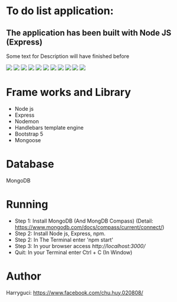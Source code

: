 # To do list application:

<h2>The application has been built with Node JS (Express)</h2>
<p>Some text for Description will have finished before</p>
<a href="https://files.fm/u/ca485fp49#/view/des1.png"><img src="https://files.fm/thumb_show.php?i=ry4u2akn8"></a>
<a href="https://files.fm/u/ca485fp49#/view/des2.png"><img src="https://files.fm/thumb_show.php?i=cwxydh7kr"></a>
<a href="https://files.fm/u/ca485fp49#/view/des2_5.png"><img src="https://files.fm/thumb_show.php?i=dvyn424ev"></a>
<a href="https://files.fm/u/ca485fp49#/view/des2_6.png"><img src="https://files.fm/thumb_show.php?i=9jrrz7psa"></a>
<a href="https://files.fm/u/ca485fp49#/view/des3.png"><img src="https://files.fm/thumb_show.php?i=7jgkxufkx"></a>
<a href="https://files.fm/u/ca485fp49#/view/des4.png"><img src="https://files.fm/thumb_show.php?i=vttdg8x43"></a>
<a href="https://files.fm/u/ca485fp49#/view/des5.png"><img src="https://files.fm/thumb_show.php?i=akjknk6k5"></a>
<a href="https://files.fm/u/ca485fp49#/view/des6.png"><img src="https://files.fm/thumb_show.php?i=tv4mz6s78"></a>
<a href="https://files.fm/u/ca485fp49#/view/des7.png"><img src="https://files.fm/thumb_show.php?i=n4fjmmygq"></a>
<a href="https://files.fm/u/ca485fp49#/view/des7_5.png"><img src="https://files.fm/thumb_show.php?i=8pbkzxxy3"></a>
<a href="https://files.fm/u/ca485fp49#/view/des8.png"><img src="https://files.fm/thumb_show.php?i=rnsrv545a"></a>

# Frame works and Library

<ul>
    <li>Node js</li>
    <li>Express</li>
    <li>Nodemon</li>
    <li>Handlebars template engine</li>
    <li>Bootstrap 5</li>
    <li>Mongoose</li>
</ul>

# Database

<p>MongoDB</p>

# Running

<ul>
    <li>Step 1: Install MongoDB (And MongDB Compass) (Detail: <a href="https://www.mongodb.com/docs/compass/current/connect/">https://www.mongodb.com/docs/compass/current/connect/</a>)</li>
    <li>Step 2: Install Node js, Express, npm.</li>
    <li>Step 2: In The Terminal enter 'npm start'</li>
    <li>Step 3: In your browser access <i>http://localhost:3000/</i></li>
    <li>Quit: In your Terminal enter Ctrl + C (In Window)</li>
</ul>

# Author

Harryguci: <a href="https://www.facebook.com/chu.huy.020808/">https://www.facebook.com/chu.huy.020808/</a>
